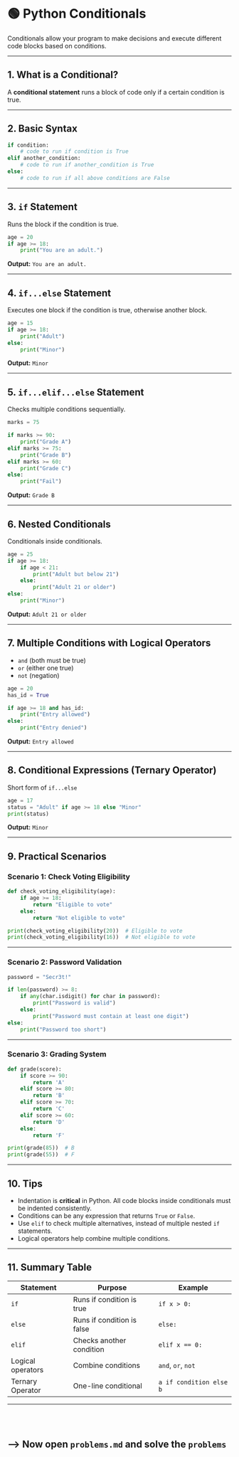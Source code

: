 
# 🟢 Python Conditionals

Conditionals allow your program to make decisions and execute different code blocks based on conditions.

---

## 1. What is a Conditional?

A **conditional statement** runs a block of code only if a certain condition is true.

---

## 2. Basic Syntax

```python
if condition:
    # code to run if condition is True
elif another_condition:
    # code to run if another_condition is True
else:
    # code to run if all above conditions are False
```

---

## 3. `if` Statement

Runs the block if the condition is true.

```python
age = 20
if age >= 18:
    print("You are an adult.")
```

**Output:**
`You are an adult.`

---

## 4. `if...else` Statement

Executes one block if the condition is true, otherwise another block.

```python
age = 15
if age >= 18:
    print("Adult")
else:
    print("Minor")
```

**Output:**
`Minor`

---

## 5. `if...elif...else` Statement

Checks multiple conditions sequentially.

```python
marks = 75

if marks >= 90:
    print("Grade A")
elif marks >= 75:
    print("Grade B")
elif marks >= 60:
    print("Grade C")
else:
    print("Fail")
```

**Output:**
`Grade B`

---

## 6. Nested Conditionals

Conditionals inside conditionals.

```python
age = 25
if age >= 18:
    if age < 21:
        print("Adult but below 21")
    else:
        print("Adult 21 or older")
else:
    print("Minor")
```

**Output:**
`Adult 21 or older`

---

## 7. Multiple Conditions with Logical Operators

* `and` (both must be true)
* `or` (either one true)
* `not` (negation)

```python
age = 20
has_id = True

if age >= 18 and has_id:
    print("Entry allowed")
else:
    print("Entry denied")
```

**Output:**
`Entry allowed`

---

## 8. Conditional Expressions (Ternary Operator)

Short form of `if...else`

```python
age = 17
status = "Adult" if age >= 18 else "Minor"
print(status)
```

**Output:**
`Minor`

---

## 9. Practical Scenarios

### Scenario 1: Check Voting Eligibility

```python
def check_voting_eligibility(age):
    if age >= 18:
        return "Eligible to vote"
    else:
        return "Not eligible to vote"

print(check_voting_eligibility(20))  # Eligible to vote
print(check_voting_eligibility(16))  # Not eligible to vote
```

---

### Scenario 2: Password Validation

```python
password = "Secr3t!"

if len(password) >= 8:
    if any(char.isdigit() for char in password):
        print("Password is valid")
    else:
        print("Password must contain at least one digit")
else:
    print("Password too short")
```

---

### Scenario 3: Grading System

```python
def grade(score):
    if score >= 90:
        return 'A'
    elif score >= 80:
        return 'B'
    elif score >= 70:
        return 'C'
    elif score >= 60:
        return 'D'
    else:
        return 'F'

print(grade(85))  # B
print(grade(55))  # F
```

---

## 10. Tips

* Indentation is **critical** in Python. All code blocks inside conditionals must be indented consistently.
* Conditions can be any expression that returns `True` or `False`.
* Use `elif` to check multiple alternatives, instead of multiple nested `if` statements.
* Logical operators help combine multiple conditions.

---

## 11. Summary Table

| Statement         | Purpose                    | Example                 |
| ----------------- | -------------------------- | ----------------------- |
| `if`              | Runs if condition is true  | `if x > 0:`             |
| `else`            | Runs if condition is false | `else:`                 |
| `elif`            | Checks another condition   | `elif x == 0:`          |
| Logical operators | Combine conditions         | `and`, `or`, `not`      |
| Ternary Operator  | One-line conditional       | `a if condition else b` |

---


</br></br>

## --> Now open `problems.md` and solve the `problems`
